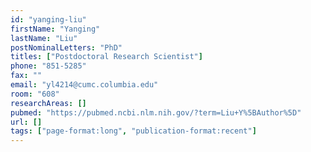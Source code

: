 ```yaml
---
id: "yanging-liu"
firstName: "Yanging"
lastName: "Liu"
postNominalLetters: "PhD"
titles: ["Postdoctoral Research Scientist"]
phone: "851-5285"
fax: ""
email: "yl4214@cumc.columbia.edu"
room: "608"
researchAreas: []
pubmed: "https://pubmed.ncbi.nlm.nih.gov/?term=Liu+Y%5BAuthor%5D"
url: []
tags: ["page-format:long", "publication-format:recent"]
---
```

